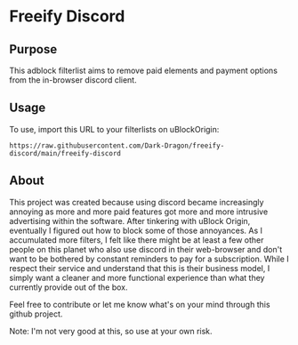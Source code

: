 # Freeify Discord
## Purpose
This adblock filterlist aims to remove paid elements and payment options from the in-browser discord client.

## Usage
To use, import this URL to your filterlists on uBlockOrigin:

```https://raw.githubusercontent.com/Dark-Dragon/freeify-discord/main/freeify-discord```

## About
This project was created because using discord became increasingly annoying as more and more paid features got more and more intrusive advertising within the software. After tinkering with uBlock Origin, eventually I figured out how to block some of those annoyances. As I accumulated more filters, I felt like there might be at least a few other people on this planet who also use discord in their web-browser and don't want to be bothered by constant reminders to pay for a subscription. While I respect their service and understand that this is their business model, I simply want a cleaner and more functional experience than what they currently provide out of the box.

Feel free to contribute or let me know what's on your mind through this github project.

Note: I'm not very good at this, so use at your own risk.
